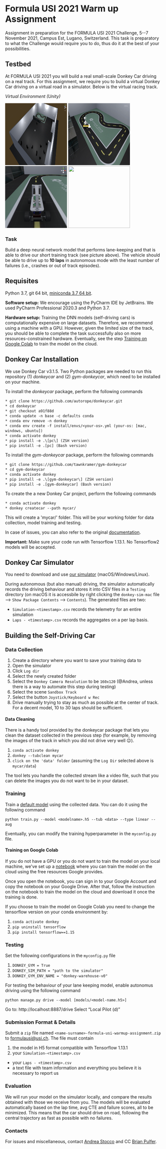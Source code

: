# Formula USI 2021 Warm up Assignment

Assignment in preparation for the FORMULA USI 2021 Challenge, 5--7 November 2021, Campus Est, Lugano, Switzerland. This task is preparatory to what the Challenge would require you to do, thus do it at the best of your possibilities.

## Testbed

At FORMULA USI 2021 you will build a real small-scale Donkey Car driving on a real track. For this assignment, we require you to build a virtual Donkey Car driving on a virtual road in a simulator. Below is the virtual racing track.

*Virtual Environment (Unity)*

<img src="images/sim1.png" height="200" width="200" />
<img src="images/sim_env.png" height="200" width="200" />
<img src="images/sim2.png" height="200" width="200" />
<img src="images/sim.gif" height="200" width="200" />

### Task

Build a deep neural network model that performs lane-keeping and that is able to drive our short training track (see picture above). The vehicle should be able to drive up to **10 laps** in autonomous mode with the least number of failures (i.e., crashes or out of track episodes).

## Requisites
Python 3.7, git 64 bit, [miniconda 3.7 64 bit](https://docs.conda.io/en/latest/miniconda.html).

**Software setup:** We encourage using the PyCharm IDE by JetBrains. We used PyCharm  Professional 2020.3 and Python 3.7.

**Hardware setup:** Training the DNN models (self-driving cars) is computationally expensive on large datasets. Therefore, we recommend using a machine with a GPU. However, given the limited size of the track, you should be able to complete the task successfully also on more resources-constrained hardware. Eventually, see the step [Training on Google Colab](#training-on-google-colab) to train the model on the cloud.

## Donkey Car Installation

We use Donkey Car v3.1.5. Two Python packages are needed to run this repository (1) *donkeycar* and (2) *gym-donkeycar*, which need to be installed on your machine.

To install the *donkeycar* package, perform the following commands

```
* git clone https://github.com/autorope/donkeycar.git
* cd donkeycar
* git checkout a91f88d
* conda update -n base -c defaults conda
* conda env remove -n donkey
* conda env create -f install/envs/<your-os>.yml (your-os: [mac, windows, ubuntu])
* conda activate donkey
* pip install -e .\[pc\] (ZSH version)
* pip install -e .[pc] (Bash version)
```

To install the *gym-donkeycar* package, perform the following commands

```
* git clone https://github.com/tawnkramer/gym-donkeycar
* cd gym-donkeycar
* conda activate donkey
* pip install -e .\[gym-donkeycar\] (ZSH version)
* pip install -e .[gym-donkeycar] (Bash version)
```

To create the a new Donkey Car project, perform the following commands

```
* conda activate donkey
* donkey createcar --path mycar/
```

This will create a 'mycar/' folder. This will be your working folder for data collection, model training and testing. 

In case of issues, you can also refer to the original [documentation](http://docs.donkeycar.com/guide/install_software/). 

**Important:** Make sure your code run with Tensorflow 1.13.1. No Tensorflow2 models will be accepted.

## Donkey Car Simulator

You need to download and use [our simulator](https://drive.google.com/drive/folders/1iZP2LKnRvib6T6yFSuGrhwtPUpeL9pXC?usp=sharing) (macOS/Windows/Linux).

During autonomous (but also manual) driving, the simulator automatically records the driving behaviour and stores it into CSV files in a `Testing` directory (on macOS it is accessbile by right clicking the `donkey-sim-mac` file --> `Show Package Contents` --> `Contents`). The generated files are two:

* `Simulation-<timestamp>.csv` records the telemetry for an entire simulation
* `Laps - <timestamp>.csv` records the aggregates on a per lap basis.

## Building the Self-Driving Car

### Data Collection

1. Create a directory where you want to save your training data to
2. Open the simulator
3. Click `Log dir`
4. Select the newly created folder
5. Select the `Donkey Camera Resolution` to be `160x120` (@Andrea, unless there is a way to automate this step during testing)
6. Select the scene `Sandbox Track`
7. Select the button `Joystick/Keyboard w Rec`
8. Drive manually trying to stay as much as possible at the center of track. For a decent model, 10 to 30 laps should be sufficient.

#### Data Cleaning

There is a handy tool provided by the donkeycar package that lets you clean the dataset collected in the previous step (for example, by removing the images of the track in which you did not drive very well :wink:).

1. `conda activate donkey`
2. `donkey --tubclean mycar`
3. `click on the 'data' folder` (assuming the `Log Dir` selected above is `mycar/data`)

The tool lets you handle the collected stream like a video file, such that you can delete the images you do not want to be in your dataset.

### Training

Train a [default model](https://docs.donkeycar.com/parts/keras/) using the collected data. You can do it using the following command

```
python train.py --model <modelname>.h5 --tub <data> --type linear --aug
```

Eventually, you can modify the training hyperparameter in the `myconfig.py` file.

#### Training on Google Colab

If you do not have a GPU or you do not want to train the model on your local machine, we've set up a [notebook](https://colab.research.google.com/drive/1gy0jwinkd1t4jYhIRraphBgtwNLj7-2s?usp=sharing) where you can train the model on the cloud using the free resources Google provides.

Once you open the notebook, you can sign in to your Google Account and copy the notebook on your Google Drive. After that, follow the instruction on the notebook to train the model on the cloud and download it once the training is done.

If you choose to train the model on Google Colab you need to change the tensorflow version on your conda environment by:

1. `conda activate donkey`
2. `pip uninstall tensorflow`
3. `pip install tensorflow==1.15`

### Testing

Set the following configurations in the `myconfig.py` file

1. `DONKEY_GYM = True`
2. `DONKEY_SIM_PATH = "path to the simulator"`
3. `DONKEY_GYM_ENV_NAME = "donkey-warehouse-v0"`

For testing the behaviour of your lane keeping model, enable autonomus driving using the following command

```
python manage.py drive --model [models/<model-name.h5>]
```
Go to: http://localhost:8887/drive
Select “Local Pilot (d)”



### Submission Format & Details

Submit a `zip` file named `<name-surname>-formula-usi-warmup-assignment.zip` to [formulausi@usi.ch](mailto:formulausi@usi.ch). The file must contain

1. the model in H5 format compatible with Tensorflow 1.13.1
2. your `Simulation-<timestamp>.csv` 
* your `Laps - <timestamp>.csv` 
* a text file with team information and everything you believe it is necessary to report us


### Evaluation

We will run your model on the simulator locally, and compare the results obtained with those we receive from you. The models will be evaluated automatically based on the lap time, avg CTE and failure scores, all to be minimized. This means that the car should drive on road, following the central trajectory as fast as possible with no failures.


### Contacts

For issues and miscellaneous, contact [Andrea Stocco](mailto:andrea.stocco@usi.ch) and CC [Brian Pulfer](mailto:brian.pulfer@usi.ch).



